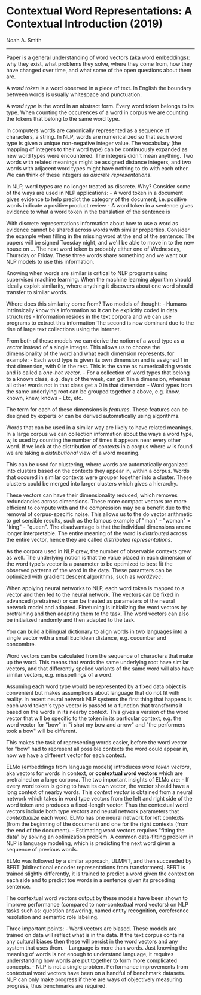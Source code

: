 # Contextual Word Representations: A Contextual Introduction (2019)

Noah A. Smith

---

Paper is a general understanding of word vectors (aka word embeddings): why they exist, what problems they solve, where they come from, how they have changed over time, and what some of the open questions about them are.

A *word token* is a word observed in a piece of text. In English the boundary between words is usually whitespace and punctuation.

A *word type* is the word in an abstract form. Every word token belongs to its type. When counting the occurences of a word in corpus we are counting the tokens that belong to the same word type.

In computers words are canonically represented as a sequence of characters, a string. In NLP, words are numericalized so that each word type is given a unique non-negative integer value. The vocabulary (the mapping of integers to their word type) can be continuously expanded as new word types were encountered. The integers didn't mean anything. Two words with related meanings might be assigned distance integers, and two words with adjacent word types might have nothing to do with each other. We can think of these integers as *discrete representations*.

In NLP, word types are no longer treated as discrete. Why? Consider some of the ways are used in NLP applications:
    - A word token in a document gives evidence to help predict the category of the document, i.e. positive words indicate a positive product review
    - A word token in a sentence gives evidence to what a word token in the translation of the sentence is

With discrete representations information about how to use a word as evidence cannot be shared across words with similar properties. Consider the example when filling in the missing word at the end of the sentence:
    The papers will be signed Tuesday night, and we'll be able to move in to the new house on ...
The next word token is probably either one of Wednesday, Thursday or Friday. These three words share something and we want our NLP models to use this information.

Knowing when words are similar is critical to NLP programs using supervised machine learning. When the machine learning algorithm should ideally exploit similarity, where anything it discovers about one word should transfer to similar words. 

Where does this similarity come from? Two models of thought: 
    - Humans intrinsically know this information so it can be explicitly coded in data structures
    - Information resides in the text corpora and we can use programs to extract this information
The second is now dominant due to the rise of large text collections using the internet.

From both of these models we can derive the notion of a word type as a *vector* instead of a single integer. This allows us to choose the dimensionality of the word and what each dimension represents, for example:
    - Each word type is given its own dimension and is assigned 1 in that dimension, with 0 in the rest. This is the same as numericalizing words and is called a *one-hot vector*.
    - For a collection of word types that belong to a known class, e.g. days of the week, can get 1 in a dimension, whereas all other words not in that class get a 0 in that dimension
    - Word types from the same underlying root can be grouped together a above, e.g. know, known, knew, knows
    - Etc, etc.

The term for each of these dimensions is *features*. These features can be designed by experts or can be derived automatically using algorithms. 

Words that can be used in a similar way are likely to have related meanings. In a large corpus we can collection information about the ways a word type, w, is used by counting the number of times it appears near every other word. If we look at the distribution of contexts in a corpus where w is found we are taking a *distributional* view of a word meaning.

This can be used for clustering, where words are automatically organized into clusters based on the contexts they appear in, within a corpus. Words that occured in similar contexts were grouper together into a cluster. These clusters could be merged into larger clusters which gives a hierarchy.

These vectors can have their dimensionality reduced, which removes redundancies across dimensions. These more compact vectors are more efficient to compute with and the compression may be a benefit due to the removal of corpus-specific noise. This allows us to the do vector arithmetic to get sensible results, such as the famous example of "man" - "woman" = "king" - "queen". The disadvantage is that the individual dimensions are no longer interpretable. The entire meaning of the word is *distributed* across the entire vector, hence they are called *distributed representations*.

As the corpora used in NLP grew, the number of observable contexts grew as well. The underlying notion is that the value placed in each dimension of the word type's vector is a parameter to be optimized to best fit the observed patterns of the word in the data. These paramters can be optimized with gradient descent algorithms, such as *word2vec*.

When applying neural networks to NLP, each word token is mapped to a vector and then fed to the neural network. The vectors can be fixed in advanced (pretrained) or can be treated as parameters of the neural network model and adapted. Finetuning is initializing the word vectors by pretraining and then adapting them to the task. The word vectors can also be initialized randomly and then adapted to the task.

You can build a bilingual dictionary to align words in two languages into a single vector with a small Euclidean distance, e.g. cucumber and concombre. 

Word vectors can be calculated from the sequence of characters that make up the word. This means that words the same underlying root have similar vectors, and that differently spelled variants of the same word will also have similar vectors, e.g. misspellings of a word.

Assuming each word type would be represented by a fixed data object is convenient but makes assumptions about language that do not fit with reality. In recent neural network NLP systems the first thing that happens is each word token's type vector is passed to a function that transforms it based on the words in its nearby context. This gives a version of the word vector that will be specific to the token in its particular context, e.g. the word vector for "bow" in "i shot my bow and arrow" and "the performers took a bow" will be different. 

This makes the task of representing words easier, before the word vector for "bow" had to represent all possible contexts the word could appear in, now we have a different vector for each context.

ELMo (embeddings from language models) introduces *word token vectors*, aka vectors for words in context, or **contextual word vectors** which are pretrained on a large corpora. The two important insights of ELMo are:
    - If every word token is going to have its own vector, the vector should have a long context of nearby words. This *context vector* is obtained from a neural network which takes in word type vectors from the left and right side of the word token and produces a fixed-length vector. Thus the contextual word vectors include both type vectors and neural network parameters that *contextualize* each word. ELMo has one neural network for left contexts (from the beginning of the document) and one for the right contexts (from the end of the document). 
    - Estimating word vectors requires "fitting the data" by solving an optimization problem. A common data-fitting problem in NLP is language modeling, which is predicting the next word given a sequence of previous words. 

ELMo was followed by a similar approach, ULMFiT, and then succeeded by BERT (bidirectional encoder representations from transformers). BERT is trained slightly differently, it is trained to predict a word given the context on each side and to predict toe words in a sentence given its preceding sentence. 

The contextual word vectors output by these models have been shown to improve performance (compared to non-contextual word vectors) on NLP tasks such as: question answering, named entity recognition, coreference resolution and semantic role labeling.

Three important points:
    - Word vectors are biased. These models are trained on data will reflect what is in the data. If the text corpus contains any cultural biases then these will persist in the word vectors and any system that uses them.
    - Language is more than words. Just knowing the meaning of words is not enough to understand language, it requires understanding how words are put together to form more complicated concepts.
    - NLP is not a single problem. Performance improvements from contextual word vectors have been on a handful of benchmark datasets. NLP can only make progress if there are ways of objectively measuring progress, thus benchmarks are required.